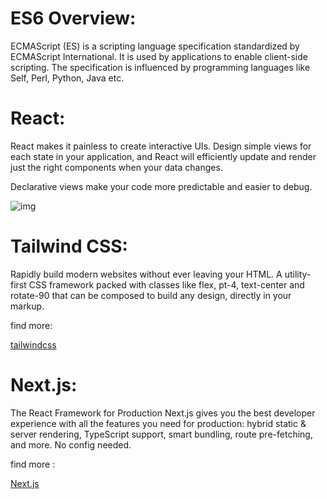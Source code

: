 # ES6 Overview:
ECMAScript (ES) is a scripting language specification standardized by ECMAScript International. It is used by applications to enable client-side scripting. The specification is influenced by programming languages like Self, Perl, Python, Java etc.

# React:

React makes it painless to create interactive UIs. Design simple views for each state in your application, and React will efficiently update and render just the right components when your data changes.

Declarative views make your code more predictable and easier to debug.

![img](https://i.ibb.co/DWBBJFk/Screenshot-1.png)
# Tailwind CSS:

Rapidly build modern websites without ever leaving your HTML.
A utility-first CSS framework packed with classes like flex, pt-4, text-center and rotate-90 that can be composed to build any design, directly in your markup.

find more:

[tailwindcss](https://tailwindcss.com/)

# Next.js:

The React Framework
for Production
Next.js gives you the best developer experience with all the features you need for production: hybrid static & server rendering, TypeScript support, smart bundling, route pre-fetching, and more. No config needed.

find more :

[Next.js](https://nextjs.org/)


